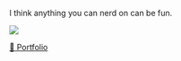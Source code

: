 I think anything you can nerd on can be fun.

![](https://github-readme-stats.vercel.app/api?username=rommuloifrn&theme=dracula)

<a href="https://rommuloifrn.github.io/" target="_blank">
💼 Portfolio
</a>

  

